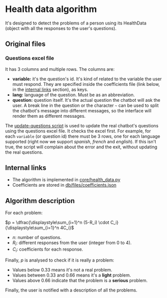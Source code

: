 # Health data algorithm

It's designed to detect the problems of a person using its HealthData (object with all the responses to the user's questions).

## Original files

### Questions excel file

It has 3 columns and multiple rows. The columns are:

- **variable:** it's the question's id. It's kind of related to the variable the user must respond. They are specified inside the coefficients file (link below, in the [internal links](#internal-links) section), as keys.
- **lang:** language of the question. Must be as an abbreviation.
- **question:** question itself. It's the actual question the chatbot will ask the user. A break line in the question or the character `~` can be used to split the chatbot's message into different messages, so the interface will render them as different messages.

The [update-questions script](../scripts/update-questions.md) is used to update the real chatbot's questions using the questions excel file. It checks the excel first. For example, for each `variable` (or question id) there must be 3 rows, one for each language supported (right now we support *spanish*, *french* and *english*). If this isn't true, the script will complain about the error and the exit, without updating the real questions.

## Internal links

- The algorithm is implemented in <a href="https://github.com/BelinguoAG/full-power-backend/blob/master/app/core/health_data.py" class="external-link" target="_blank">core/health_data.py</a>
- Coefficients are stored in <a href="https://github.com/BelinguoAG/full-power-backend/blob/master/app/db/files/coefficients.json" class="external-link" target="_blank">db/files/coefficients.json</a>

## Algorithm description

For each problem:

$p = \dfrac{\displaystyle\sum_{i=1}^n (5-R_i) \cdot C_i}{\displaystyle\sum_{i=1}^n 4C_i}$

- $n$: number of questions.
- $R_i$: different responses from the user (integer from 0 to 4).
- $C_i$: coefficients for each response.

Finally, $p$ is analysed to check if it is really a problem:

- Values below 0.33 means it's not a real problem.
- Values between 0.33 and 0.66 means it's a **light** problem.
- Values above 0.66 indicate that the problem is a **serious** problem.

Finally, the user is notified with a description of all the problems.
